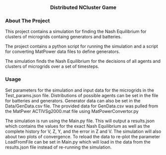 <a name="readme-top"></a>

<h3 align="center">Distributed NCluster Game</h3>


### About The Project
This project contains a simulation for finding the Nash Equilibrium for clusters of microgrids containg generators and batteries.

The project contains a python script for running the simulation and a script for converting MatPower data files to define generators.

The simulation finds the Nash Equilibrium for the decisions of all agents and clusters of microgrids over a set of timesteps.

### Usage

Set parameters for the simulation and input data for the microgrids in the Test_params.json file. Distributions of possible agents can be set in the file for batteries and generators. Generator data can also be set in the Data/GenData.csv file.
The provided data for GenData.csv was pulled from the MatPwer ACTIVSg2000.mat file using MatPowerConvertor.py

The simulation is run using the Main.py file. This will output a results.json which contains the values for the exact Nash Equilibrium as well as the complete history for V, Z, Y, and the error in Z and V.
The simulation will also about two plots of convergence. To reload the data to re-plot the parameter LoadFromFile can be set in Main.py which will load in the data from the results.json file instead of re-running the simulation.
